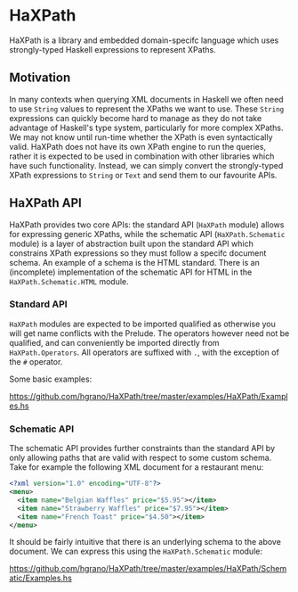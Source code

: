 # HaXPath
HaXPath is a library and embedded domain-specifc language which uses strongly-typed Haskell expressions to represent
XPaths.

## Motivation
In many contexts when querying XML documents in Haskell we often need to use `String` values to represent the
XPaths we want to use. These `String` expressions can quickly become hard to manage as they do not take advantage of
Haskell's type system, particularly for more complex XPaths. We may not know until run-time whether the XPath is even
syntactically valid. HaXPath does not have its own XPath engine to run the queries, rather it is expected to be used
in combination with other libraries which have such functionality. Instead, we can simply convert the strongly-typed
XPath expressions to `String` or `Text` and send them to our favourite APIs.

## HaXPath API
HaXPath provides two core APIs: the standard API (`HaXPath` module) allows for expressing generic XPaths, while
the schematic API (`HaXPath.Schematic` module) is a layer of abstraction built upon the standard API which constrains
XPath expressions so they must follow a specifc document schema. An example of a schema is the HTML standard. There is
an (incomplete) implementation of the schematic API for HTML in the `HaXPath.Schematic.HTML` module.

### Standard API
`HaXPath` modules are expected to be imported qualified as otherwise you will get name conflicts with the Prelude. The
operators however need not be qualified, and can conveniently be imported directly from `HaXPath.Operators`. All
operators are suffixed with `.`, with the exception of the `#` operator.

Some basic examples:

https://github.com/hgrano/HaXPath/tree/master/examples/HaXPath/Examples.hs

### Schematic API
The schematic API provides further constraints than the standard API by only allowing paths that are valid with respect
to some custom schema. Take for example the following XML document for a restaurant menu:

```xml
<?xml version="1.0" encoding="UTF-8"?>
<menu>
  <item name="Belgian Waffles" price="$5.95"></item>
  <item name="Strawberry Waffles" price="$7.95"></item>
  <item name="French Toast" price="$4.50"></item>
</menu>
```
It should be fairly intuitive that there is an underlying schema to the above document. We can express this using the
`HaXPath.Schematic` module:

https://github.com/hgrano/HaXPath/tree/master/examples/HaXPath/Schematic/Examples.hs
